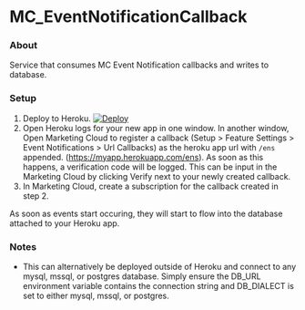 # MC_EventNotificationCallback



### About
Service that consumes MC Event Notification callbacks and writes to database. 

### Setup
1)  Deploy to Heroku. [![Deploy](https://www.herokucdn.com/deploy/button.svg)](https://heroku.com/deploy)
2)  Open Heroku logs for your new app in one window. In another window, Open Marketing Cloud to register a callback (Setup > Feature Settings > Event Notifications > Url Callbacks) as the heroku app url with `/ens` appended. (https://myapp.herokuapp.com/ens). As soon as this happens, a verification code will be logged. This can be input in the Marketing Cloud by clicking Verify next to your newly created callback. 
3)  In Marketing Cloud, create a subscription for the callback created in step 2. 

As soon as events start occuring, they will start to flow into the database attached to your Heroku app.

### Notes
* This can alternatively be deployed outside of Heroku and connect to any mysql, mssql, or postgres database. Simply ensure the DB_URL environment variable contains the connection string and DB_DIALECT is set to either mysql, mssql, or postgres.
